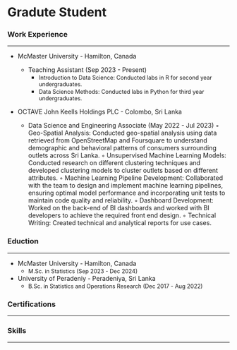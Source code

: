 # Gradute Student

### Work Experience
---------
* McMaster University - Hamilton, Canada
  - Teaching Assistant (Sep 2023 - Present)
      - <span style="font-size:0.9em;">Introduction to Data Science: Conducted labs in R for second year undergraduates.</span>
      - <span style="font-size:0.9em;">Data Science Methods: Conducted labs in Python for third year undergraduates.</span>

* OCTAVE John Keells Holdings PLC - Colombo, Sri Lanka
  - Data Science and Engineering Associate (May 2022 - Jul 2023)
    ◦ Geo-Spatial Analysis: Conducted geo-spatial analysis using data retrieved from OpenStreetMap and
Foursquare to understand demographic and behavioral patterns of consumers surrounding outlets across
Sri Lanka.
    ◦ Unsupervised Machine Learning Models: Conducted research on different clustering techniques
and developed clustering models to cluster outlets based on different attributes.
    ◦ Machine Learning Pipeline Development: Collaborated with the team to design and implement
machine learning pipelines, ensuring optimal model performance and incorporating unit tests to maintain
code quality and reliability.
    ◦ Dashboard Development: Worked on the back-end of BI dashboards and worked with BI developers
to achieve the required front end design.
    ◦ Technical Writing: Created technical and analytical reports for use cases.
    
### Eduction
---------
* McMaster University - Hamilton, Canada
  - <span style="font-size:0.9em;">M.Sc. in Statistics (Sep 2023 - Dec 2024)</span>
* University of Peradeniy -  Peradeniya, Sri Lanka
  - <span style="font-size:0.9em;">B.Sc. in Statistics and Operations Research (Dec 2017 - Aug 2022)</span>

### Certifications
---------

### Skills
---------

